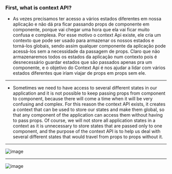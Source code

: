 ### First, what is context API?

- As vezes precisamos ter acesso a vários estados diferentes em nossa aplicação e não dá pra ficar passando props de componente em componente, porque vai chegar uma hora que ela vai ficar muito confusa e complexa. Por esse motivo o context Api existe, ele cria um contexto que pode ser usado para armazenar os nossos estados e torná-los globais, sendo assim qualquer componente da aplicação pode acessá-los sem a necessidade da passagem de props. Claro que não armazenaremos todos os estados da aplicação num contexto pois é desnecessário guardar estados que são passados apenas pra um componente, e o objetivo do Context Api é nos ajudar a lidar com vários estados diferentes que iriam viajar de props em props sem ele.

---

- Sometimes we need to have access to several different states in our application and it is not possible to keep passing props from component to component, because there will come a time when it will be very confusing and complex. For this reason the context API exists, it creates a context that can be used to store our states and make them global, so that any component of the application can access them without having to pass props. Of course, we will not store all application states in a context as it is unnecessary to store states that are passed only to one component, and the purpose of the context API is to help us deal with several different states that would travel from props to props without it.

---

![image](https://user-images.githubusercontent.com/54006291/113495242-976ef980-94c6-11eb-96c1-44843d05d0c9.png)

---

![image](https://user-images.githubusercontent.com/54006291/113495250-a35abb80-94c6-11eb-83e0-6d7e004de6e2.png)
